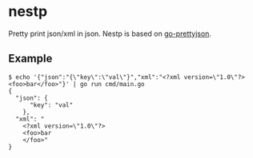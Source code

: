 # nestp
Pretty print json/xml in json.
Nestp is based on [go-prettyjson](https://github.com/hokaccha/go-prettyjson). 

## Example
```
$ echo '{"json":"{\"key\":\"val\"}","xml":"<?xml version=\"1.0\"?><foo>bar</foo>"}' | go run cmd/main.go
{
  "json": {
      "key": "val"
    },
  "xml": "
    <?xml version=\"1.0\"?>
    <foo>bar
    </foo>"
}
```
